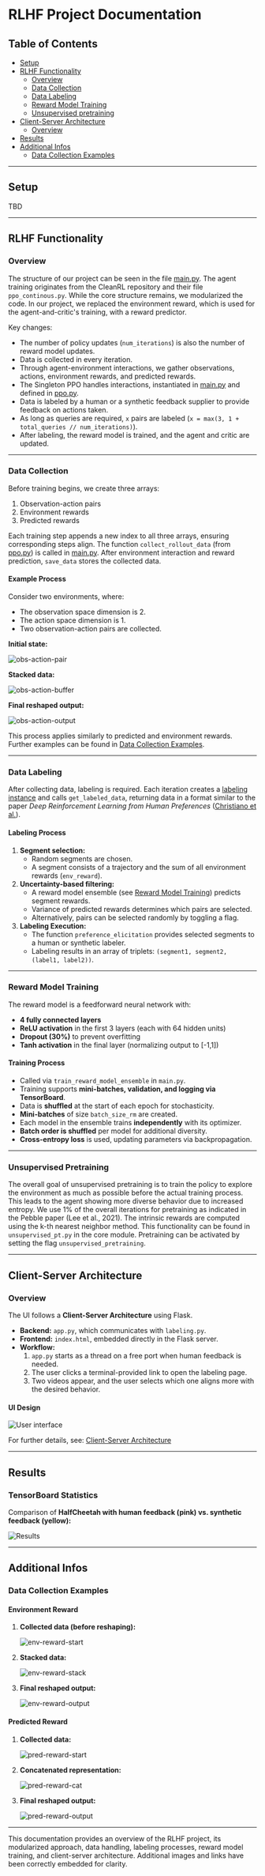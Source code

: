 # RLHF Project Documentation

## Table of Contents

- [Setup](#setup)
- [RLHF Functionality](#rlhf-functionality)
  - [Overview](#overview)
  - [Data Collection](#data-collection)
  - [Data Labeling](#data-labeling)
  - [Reward Model Training](#reward-model-training)
  - [Unsupervised pretraining](#Unsupervised-pretraining)
- [Client-Server Architecture](#client-server-architecture)
  - [Overview](#overview-1)
- [Results](#results)
- [Additional Infos](#additional-infos)
  - [Data Collection Examples](#data-collection-examples)

---

## Setup

TBD

---

## RLHF Functionality

### Overview

The structure of our project can be seen in the file [main.py](./rlhf/scripts/main.py). The agent training originates from the CleanRL repository and their file `ppo_continous.py`. While the core structure remains, we modularized the code. In our project, we replaced the environment reward, which is used for the agent-and-critic's training, with a reward predictor.

Key changes:
- The number of policy updates (`num_iterations`) is also the number of reward model updates.
- Data is collected in every iteration.
- Through agent-environment interactions, we gather observations, actions, environment rewards, and predicted rewards.
- The Singleton PPO handles interactions, instantiated in [main.py](./rlhf/scripts/main.py) and defined in [ppo.py](./rlhf.core.ppo.py).
- Data is labeled by a human or a synthetic feedback supplier to provide feedback on actions taken.
- As long as queries are required, `x` pairs are labeled (`x = max(3, 1 + total_queries // num_iterations)`).
- After labeling, the reward model is trained, and the agent and critic are updated.

---

### Data Collection

Before training begins, we create three arrays:
1. Observation-action pairs
2. Environment rewards
3. Predicted rewards

Each training step appends a new index to all three arrays, ensuring corresponding steps align. The function `collect_rollout_data` (from [ppo.py](./rlhf.core.ppo.py)) is called in [main.py](./rlhf/scripts/main.py). After environment interaction and reward prediction, `save_data` stores the collected data.

#### Example Process

Consider two environments, where:
- The observation space dimension is 2.
- The action space dimension is 1.
- Two observation-action pairs are collected.

**Initial state:**

![obs-action-pair](/readme_images/obs_action/pairs_start.png)

**Stacked data:**

![obs-action-buffer](/readme_images/obs_action/pairs_stack.png)

**Final reshaped output:**

![obs-action-output](/readme_images/obs_action/pairs_output.png)

This process applies similarly to predicted and environment rewards. Further examples can be found in [Data Collection Examples](#data-collection-examples).

---

### Data Labeling

After collecting data, labeling is required. Each iteration creates a [labeling instance](./rlhf.core.labeling.py) and calls `get_labeled_data`, returning data in a format similar to the paper *Deep Reinforcement Learning from Human Preferences* ([Christiano et al.](https://arxiv.org/pdf/1706.03741)).

#### Labeling Process
1. **Segment selection:**
   - Random segments are chosen.
   - A segment consists of a trajectory and the sum of all environment rewards (`env_reward`).
2. **Uncertainty-based filtering:**
   - A reward model ensemble (see [Reward Model Training](#reward-model-training)) predicts segment rewards.
   - Variance of predicted rewards determines which pairs are selected.
   - Alternatively, pairs can be selected randomly by toggling a flag.
3. **Labeling Execution:**
   - The function `preference_elicitation` provides selected segments to a human or synthetic labeler.
   - Labeling results in an array of triplets: `(segment1, segment2, (label1, label2))`.

---

### Reward Model Training

The reward model is a feedforward neural network with:
- **4 fully connected layers**
- **ReLU activation** in the first 3 layers (each with 64 hidden units)
- **Dropout (30%)** to prevent overfitting
- **Tanh activation** in the final layer (normalizing output to [-1,1])

#### Training Process
- Called via `train_reward_model_ensemble` in `main.py`.
- Training supports **mini-batches, validation, and logging via TensorBoard**.
- Data is **shuffled** at the start of each epoch for stochasticity.
- **Mini-batches** of size `batch_size_rm` are created.
- Each model in the ensemble trains **independently** with its optimizer.
- **Batch order is shuffled** per model for additional diversity.
- **Cross-entropy loss** is used, updating parameters via backpropagation.

---

### Unsupervised Pretraining

The overall goal of unsupervised pretraining is to train the policy to explore the environment as much as possible before the actual training process. This leads to the agent showing more diverse behavior due to increased entropy. We use 1% of the overall iterations for pretraining as indicated in the Pebble paper (Lee et al., 2021). The intrinsic rewards are computed using the k-th nearest neighbor method. This functionality can be found in `unsupervised_pt.py` in the core module. Pretraining can be activated by setting the flag `unsupervised_pretraining`.

---

## Client-Server Architecture

### Overview

The UI follows a **Client-Server Architecture** using Flask.

- **Backend:** `app.py`, which communicates with `labeling.py`.
- **Frontend:** `index.html`, embedded directly in the Flask server.
- **Workflow:**
  1. `app.py` starts as a thread on a free port when human feedback is needed.
  2. The user clicks a terminal-provided link to open the labeling page.
  3. Two videos appear, and the user selects which one aligns more with the desired behavior.

#### UI Design
![User interface](/readme_images/UI.png)

For further details, see: [Client-Server Architecture](./rlhf/utils/README.md)

---

## Results

### TensorBoard Statistics

Comparison of **HalfCheetah with human feedback (pink) vs. synthetic feedback (yellow):**

![Results](/readme_images/Result.png)

---

## Additional Infos

### Data Collection Examples

#### **Environment Reward**
1. **Collected data (before reshaping):**

   ![env-reward-start](/readme_images/env_reward/env_start.png)
2. **Stacked data:**

   ![env-reward-stack](/readme_images/env_reward/env_stack.png)
3. **Final reshaped output:**

   ![env-reward-output](/readme_images/env_reward/env_output.png)

#### **Predicted Reward**
1. **Collected data:**

   ![pred-reward-start](/readme_images/pred_reward/pred_start.png)
2. **Concatenated representation:**

   ![pred-reward-cat](/readme_images/pred_reward/pred_cat.png)
3. **Final reshaped output:**

   ![pred-reward-output](/readme_images/pred_reward/pred_output.png)

---

This documentation provides an overview of the RLHF project, its modularized approach, data handling, labeling processes, reward model training, and client-server architecture. Additional images and links have been correctly embedded for clarity.

